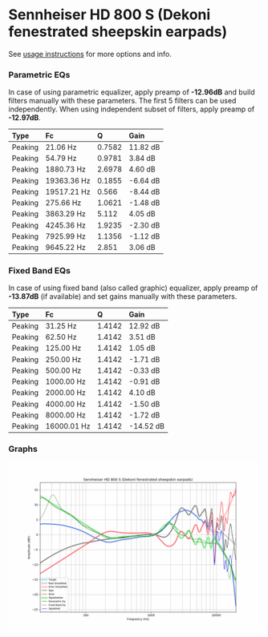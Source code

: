 # Sennheiser HD 800 S (Dekoni fenestrated sheepskin earpads)
See [usage instructions](https://github.com/jaakkopasanen/AutoEq#usage) for more options and info.

### Parametric EQs
In case of using parametric equalizer, apply preamp of **-12.96dB** and build filters manually
with these parameters. The first 5 filters can be used independently.
When using independent subset of filters, apply preamp of **-12.97dB**.

| Type    | Fc          |      Q | Gain     |
|:--------|:------------|:-------|:---------|
| Peaking | 21.06 Hz    | 0.7582 | 11.82 dB |
| Peaking | 54.79 Hz    | 0.9781 | 3.84 dB  |
| Peaking | 1880.73 Hz  | 2.6978 | 4.60 dB  |
| Peaking | 19363.36 Hz | 0.1855 | -6.64 dB |
| Peaking | 19517.21 Hz | 0.566  | -8.44 dB |
| Peaking | 275.66 Hz   | 1.0621 | -1.48 dB |
| Peaking | 3863.29 Hz  | 5.112  | 4.05 dB  |
| Peaking | 4245.36 Hz  | 1.9235 | -2.30 dB |
| Peaking | 7925.99 Hz  | 1.1356 | -1.12 dB |
| Peaking | 9645.22 Hz  | 2.851  | 3.06 dB  |

### Fixed Band EQs
In case of using fixed band (also called graphic) equalizer, apply preamp of **-13.87dB**
(if available) and set gains manually with these parameters.

| Type    | Fc          |      Q | Gain      |
|:--------|:------------|:-------|:----------|
| Peaking | 31.25 Hz    | 1.4142 | 12.92 dB  |
| Peaking | 62.50 Hz    | 1.4142 | 3.51 dB   |
| Peaking | 125.00 Hz   | 1.4142 | 1.05 dB   |
| Peaking | 250.00 Hz   | 1.4142 | -1.71 dB  |
| Peaking | 500.00 Hz   | 1.4142 | -0.33 dB  |
| Peaking | 1000.00 Hz  | 1.4142 | -0.91 dB  |
| Peaking | 2000.00 Hz  | 1.4142 | 4.10 dB   |
| Peaking | 4000.00 Hz  | 1.4142 | -1.50 dB  |
| Peaking | 8000.00 Hz  | 1.4142 | -1.72 dB  |
| Peaking | 16000.01 Hz | 1.4142 | -14.52 dB |

### Graphs
![](./Sennheiser%20HD%20800%20S%20(Dekoni%20fenestrated%20sheepskin%20earpads).png)
